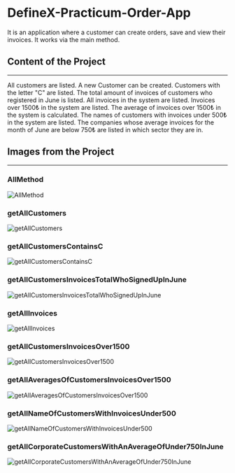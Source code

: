 # DefineX-Practicum-Order-App

It is an application where a customer can create orders, save and view their invoices. It works via the main method.

## Content of the Project ##
----------------------------------------------------------------
All customers are listed.
A new Customer can be created.
Customers with the letter "C" are listed.
The total amount of invoices of customers who registered in June is listed.
All invoices in the system are listed.
Invoices over 1500₺ in the system are listed.
The average of invoices over 1500₺ in the system is calculated.
The names of customers with invoices under 500₺ in the system are listed.
The companies whose average invoices for the month of June are below 750₺ are listed in which sector they are in.

## Images from the Project ##
----------------------------------------------------------------
### AllMethod ###
![AllMethod](https://user-images.githubusercontent.com/112478277/214675729-a6f265d9-146b-4e91-aff2-a969f2bb8853.png)

### getAllCustomers ###
![getAllCustomers](https://user-images.githubusercontent.com/112478277/214676695-153eecff-7100-44f4-9cab-ded71b760782.png)

### getAllCustomersContainsC ###
![getAllCustomersContainsC](https://user-images.githubusercontent.com/112478277/214676744-498a1756-c964-4a1f-95f7-739f7b6c55d5.png)

### getAllCustomersInvoicesTotalWhoSignedUpInJune ###
![getAllCustomersInvoicesTotalWhoSignedUpInJune](https://user-images.githubusercontent.com/112478277/214676806-566ad12e-cb5d-4915-86f0-334a580c8d9b.png)

### getAllInvoices ###
![getAllInvoices](https://user-images.githubusercontent.com/112478277/214676864-9d73efe4-e78b-440e-9455-1a61225c8653.png)

### getAllCustomersInvoicesOver1500 ###
![getAllCustomersInvoicesOver1500](https://user-images.githubusercontent.com/112478277/214676906-2713a40a-286d-4c47-b024-8224568f4892.png)

### getAllAveragesOfCustomersInvoicesOver1500 ###
![getAllAveragesOfCustomersInvoicesOver1500](https://user-images.githubusercontent.com/112478277/214676986-aaca4acf-4ca1-420a-8504-031a7a44c413.png)

### getAllNameOfCustomersWithInvoicesUnder500 ###
![getAllNameOfCustomersWithInvoicesUnder500](https://user-images.githubusercontent.com/112478277/214677061-2355781d-2fae-4d98-bfac-65cc899a816c.png)

### getAllCorporateCustomersWithAnAverageOfUnder750InJune ###
![getAllCorporateCustomersWithAnAverageOfUnder750InJune](https://user-images.githubusercontent.com/112478277/214677095-9a1e2c19-d6b2-4767-aa20-05598d054da5.png)
